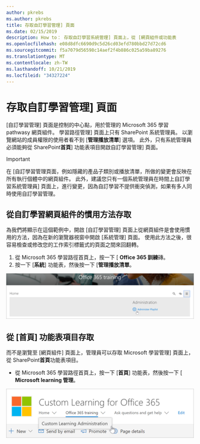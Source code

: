 ```yaml
---
author: pkrebs
ms.author: pkrebs
title: 存取自訂學習管理] 頁面
ms.date: 02/15/2019
description: How to： 存取自訂學習系統管理] 頁面上，從 [網頁組件或功能表
ms.openlocfilehash: e08d8dfc6690d9c5d26cd03efd780bbd27d72cd6
ms.sourcegitcommit: f5a7079d56598c14aef2f4b886c025a59ba89276
ms.translationtype: MT
ms.contentlocale: zh-TW
ms.lasthandoff: 10/21/2019
ms.locfileid: "34327224"
---
```

# <a name="access-the-custom-learning-administration-page"></a>存取自訂學習管理] 頁面

[自訂學習管理] 頁面是控制的中心點，用於管理的 Microsoft 365 學習 pathwasy 網頁組件。 學習路徑管理] 頁面上只有 SharePoint 系統管理員。 以瀏覽網站的成員權限的使用者看不到 [**管理播放清單**] 選項。 此外，只有系統管理員必須能夠從 SharePoint**首頁**] 功能表項目開啟自訂學習管理] 頁面。  

> [!IMPORTANT]
> 在 [自訂學習管理頁面，例如隱藏的產品子類別或播放清單，所做的變更會反映在所有執行個體中的網頁組件。 此外，建議您只有一個系統管理員在時間上自訂學習系統管理員] 頁面上，進行變更，因為自訂學習不提供衝突偵測，如果有多人同時使用自訂學習管理。  

## <a name="access-from-the-custom-learning-web-part---preferred-method"></a>從自訂學習網頁組件的慣用方法存取
為我們將顯示在這個範例中，開啟 [自訂學習管理] 頁面上從網頁組件是會使用慣用的方法，因為在新的瀏覽器視窗中開啟 [系統管理] 頁面。 使用此方法之後，很容易檢查或修改您的工作索引標籤式的頁面之間來回翻轉。  

1. 從 Microsoft 365 學習路徑首頁上，按一下 [ **Office 365 訓練**磚。
2. 按一下 [**系統**] 功能表，然後按一下 [**管理播放清單**。 

![cg adminaccbtn.png](media/cg-adminaccbtn.png)

## <a name="access-from-the-home-menu-item"></a>從 [首頁] 功能表項目存取
而不是瀏覽至 [網頁組件] 頁面上，管理員可以存取 Microsoft 學習管理] 頁面上，從 SharePoint**首頁**功能表項目。 

- 從 Microsoft 365 學習路徑首頁上，按一下 [**首頁**] 功能表，然後按一下 [ **Microsoft learning 管理**。

![cg adminaccmenu.png](media/cg-adminaccmenu.png)
